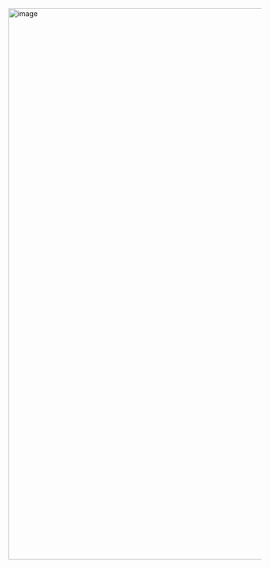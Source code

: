 <img width="2562" height="1098" alt="image" src="https://github.com/user-attachments/assets/0b4ad0a0-7d33-46fa-9be0-a7117fcd9ffb" />
